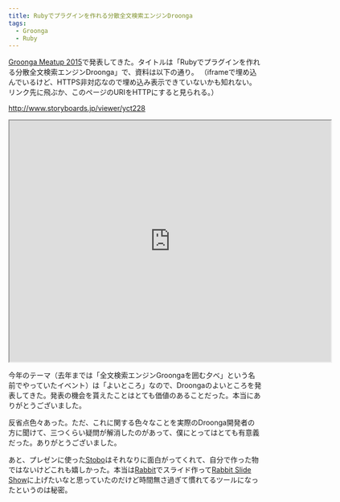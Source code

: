 ```yaml
---
title: Rubyでプラグインを作れる分散全文検索エンジンDroonga
tags:
  - Groonga
  - Ruby
---
```


[Groonga Meatup 2015][]で発表してきた。タイトルは「Rubyでプラグインを作れる分散全文検索エンジンDroonga」で、資料は以下の通り。
（iframeで埋め込んでいるけど、HTTPS非対応なので埋め込み表示できていないかも知れない。リンク先に飛ぶか、このページのURIをHTTPにすると見られる。）

<a href="http://www.storyboards.jp/viewer/yct228">http://www.storyboards.jp/viewer/yct228</a>
<iframe src="http://www.storyboards.jp/widget/yct228" width="640" height="480"></iframe>

今年のテーマ（去年までは「全文検索エンジンGroongaを囲む夕べ」という名前でやっていたイベント）は「よいところ」なので、Droongaのよいところを発表してきた。発表の機会を貰えたことはとても価値のあることだった。本当にありがとうございました。

反省点色々あった。ただ、これに関する色々なことを実際のDroonga開発者の方に聞けて、三つくらい疑問が解消したのがあって、僕にとってはとても有意義だった。ありがとうございました。

あと、プレゼンに使った[Stobo][]はそれなりに面白がってくれて、自分で作った物ではないけどこれも嬉しかった。本当は[Rabbit][]でスライド作って[Rabbit Slide Show][]に上げたいなと思っていたのだけど時間無さ過ぎて慣れてるツールになったというのは秘密。


[Groonga Meatup 2015]: https://groonga.doorkeeper.jp/events/31482
[Stobo]: http://www.storyboards.jp/
[Rabbit]: http://rabbit-shocker.org/ja/
[Rabbit Slide Show]: http://slide.rabbit-shocker.org/
